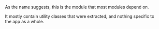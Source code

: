As the name suggests, this is the module that most modules depend on.

It mostly contain utility classes that were extracted, and nothing specific to the app as a whole.